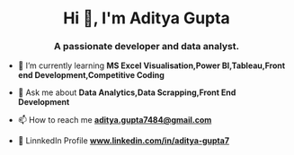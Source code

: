 <h1 align="center">Hi 👋, I'm Aditya Gupta</h1>
<h3 align="center">A passionate developer and data analyst.</h3>

- 🌱 I’m currently learning **MS Excel Visualisation,Power BI,Tableau,Front end Development,Competitive Coding**

- 💬 Ask me about **Data Analytics,Data Scrapping,Front End Development**

- 📫 How to reach me **aditya.gupta7484@gmail.com**

- 🔎 LinnkedIn Profile **www.linkedin.com/in/aditya-gupta7**





